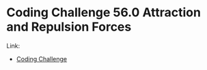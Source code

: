 # Coding Challenge 56.0 Attraction and Repulsion Forces

Link:
- [Coding Challenge](https://thecodingtrain.com/CodingChallenges/056-attraction-repulsion.html)
